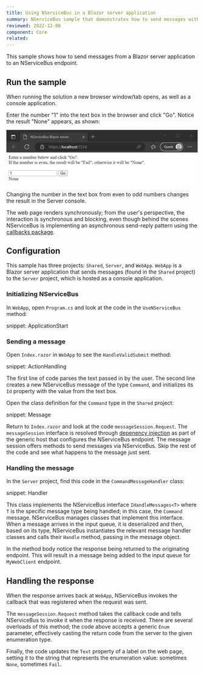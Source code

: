 ```yaml
---
title: Using NServiceBus in a Blazor server application
summary: NServiceBus sample that demonstrates how to send messages with a Blazor server application
reviewed: 2022-12-08
component: Core
related:
---
```



This sample shows how to send messages from a Blazor server application to an NServiceBus endpoint.

## Run the sample

When running the solution a new browser window/tab opens, as well as a console application.

Enter the number "1" into the text box in the browser and click "Go". Notice the result "None" appears, as shown:

![Blazor server sample running](blazor-server-running.png "Blazor server sample running")

Changing the number in the text box from even to odd numbers changes the result in the Server console.

The web page renders synchronously; from the user's perspective, the interaction is synchronous and blocking, even though behind the scenes NServiceBus is implementing an asynchronous send-reply pattern using the [callbacks package](/nservicebus/messaging/callbacks.md).

## Configuration

This sample has three projects: `Shared`, `Server`, and `WebApp`. `WebApp` is a Blazor server application that sends messages (found in the `Shared` project) to the `Server` project, which is hosted as a console application.

### Initializing NServiceBus

In `WebApp`, open `Program.cs` and look at the code in the `UseNServiceBus` method:

snippet: ApplicationStart

### Sending a message

Open `Index.razor` in `WebApp` to see the `HandleValidSubmit` method:

snippet: ActionHandling

The first line of code parses the text passed in by the user. The second line creates a new NServiceBus message of the type `Command`, and initializes its `Id` property with the value from the text box.

Open the class definition for the `Command` type in the `Shared` project:

snippet: Message

Return to `Index.razor` and look at the code `messageSession.Request`. The `messageSession` interface is resolved through [depenency injection](/nservicebus/hosting/extensions-hosting.md#dependency-injection-integration) as part of the generic host that configures the NServiceBus endpoint.  The message session offers methods to send messages via NServiceBus. Skip the rest of the code and see what happens to the message just sent.

### Handling the message

In the `Server` project, find this code in the `CommandMessageHandler` class:

snippet: Handler

This class implements the NServiceBus interface `IHandleMessages<T>` where `T` is the specific message type being handled; in this case, the `Command` message. NServiceBus manages classes that implement this interface. When a message arrives in the input queue, it is deserialized and then, based on its type, NServiceBus instantiates the relevant message handler classes and calls their `Handle` method, passing in the message object.

In the method body notice the response being returned to the originating endpoint. This will result in a message being added to the input queue for `MyWebClient` endpoint.


## Handling the response

When the response arrives back at `WebApp`, NServiceBus invokes the callback that was registered when the request was sent.

The `messageSession.Request` method takes the callback code and tells NServiceBus to invoke it when the response is received. There are several overloads of this method; the code above accepts a generic `Enum` parameter, effectively casting the return code from the server to the given enumeration type.

Finally, the code updates the `Text` property of a label on the web page, setting it to the string that represents the enumeration value: sometimes `None`, sometimes `Fail`.
